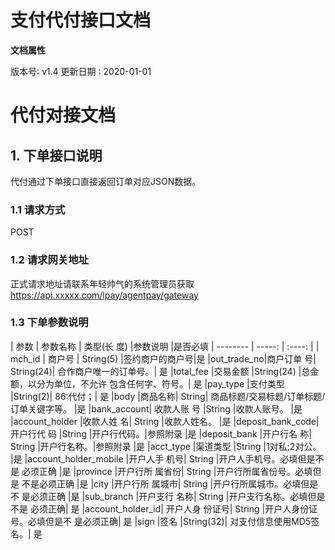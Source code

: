 # 支付代付接口文档

**文档属性**

版本号∶ v1.4
更新日期 ∶ 2020-01-01

# 代付对接文档

## 1. 下单接口说明
代付通过下单接口直接返回订单对应JSON数据。

### 1.1 请求方式
POST

### 1.2 请求网关地址
正式请求地址请联系年轻帅气的系统管理员获取 
https://api.xxxxx.com/lpay/agentpay/gateway

### 1.3 下单参数说明
| 参数        | 参数名称   |  类型(长 度) |参数说明 |是否必填
| --------   | -----:  | :----:  |
| mch_id    | 商户号  |  String(5)     |签约商户的商户号|是
|out_trade_no|商户订单 号| String(24)| 合作商户唯一的订单号。| 是
|total_fee |交易金额 |String(24) |总金额，以分为单位，不允许 包含任何字、符号。| 是
|pay_type |支付类型 |String(2)| 86:代付；| 是
|body |商品名称| String| 商品标题/交易标题/订单标题/ 订单关键字等。 |是
|bank_account| 收款人账 号 |String |收款人账号。 |是 
|account_holder |收款人姓 名| String |收款人姓名。 |是 
|deposit_bank_code| 开户行代 码 |String |开户行代码。|参照附录 |是 
|deposit_bank |开户行名 称| String |开户行名称。|参照附录 |是 
|acct_type |渠道类型 |String |1对私;2对公。 |是 
|account_holder_mobile |开户人手 机号| String |开户人手机号。必填但是不是 必须正确 |是 
|province |开户行所 属省份| String |开户行所属省份号。必填但是 不是必须正确 |是 
|city |开户行所 属城市| String |开户行所属城市。必填但是不 是必须正确 |是 
|sub_branch |开户支行 名称| String |开户支行名称。必填但是不是 必须正确| 是 
|account_holder_id| 开户人身 份证号| String |开户人身份证号。必填但是不 是必须正确| 是 
|sign |签名 |String(32)| 对支付信息使用MD5签名。| 是
